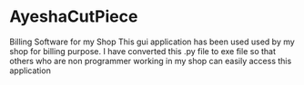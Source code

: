 # AyeshaCutPiece
Billing Software for my Shop
This gui application has been used used by my shop for billing purpose. 
I have converted this .py file to exe file so that others who are non programmer working in my shop can easily access this application
